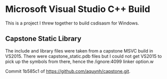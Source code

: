 Microsoft Visual Studio C++ Build
=================================

This is a project I threw together to build csdisasm for Windows.

Capstone Static Library
-----------------------

The include and library files were taken from a capstone MSVC build in
VS2015. There were capstone_static.pdb files but I could not get VS2015 to
pick up the symbols from there, hence the /ignore:4099 linker option.w

Commit 1b585c1 of https://github.com/aquynh/capstone.git.
